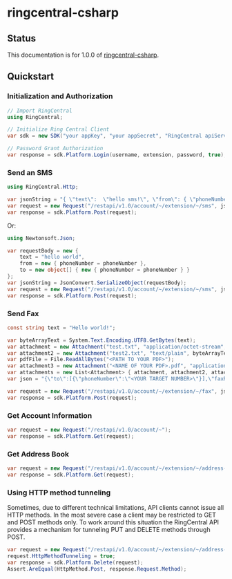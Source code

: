 # ringcentral-csharp

## Status

This documentation is for 1.0.0 of [ringcentral-csharp](https://github.com/ringcentral/ringcentral-csharp).

## Quickstart

### Initialization and Authorization

```cs
// Import RingCentral
using RingCentral;

// Initialize Ring Central Client
var sdk = new SDK("your appKey", "your appSecret", "RingCentral apiServer", "Application Name", "Application Version");

// Password Grant Authorization
var response = sdk.Platform.Login(username, extension, password, true);
```

### Send an SMS

```cs
using RingCentral.Http;

var jsonString = "{ \"text\":  \"hello sms!\", \"from\": { \"phoneNumber\": \"phoneNumber1\" }, \"to\": [{ \"phoneNumber\": \"phoneNumber2\" }] }";
var request = new Request("/restapi/v1.0/account/~/extension/~/sms", jsonString);
var response = sdk.Platform.Post(request);
```

Or:

```cs
using Newtonsoft.Json;

var requestBody = new {
    text = "hello world",
    from = new { phoneNumber = phoneNumber },
    to = new object[] { new { phoneNumber = phoneNumber } }
};
var jsonString = JsonConvert.SerializeObject(requestBody);
var request = new Request("/restapi/v1.0/account/~/extension/~/sms", jsonString);
var response = sdk.Platform.Post(request);
```

### Send Fax

```cs
const string text = "Hello world!";

var byteArrayText = System.Text.Encoding.UTF8.GetBytes(text);
var attachment = new Attachment("test.txt", "application/octet-stream", byteArrayText);
var attachment2 = new Attachment("test2.txt", "text/plain", byteArrayText);
var pdfFile = File.ReadAllBytes("<PATH TO YOUR PDF>");
var attachment3 = new Attachment("<NAME OF YOUR PDF>.pdf", "application/pdf", pdfFile);
var attachments = new List<Attachment> { attachment, attachment2, attachment3 };
var json = "{\"to\":[{\"phoneNumber\":\"<YOUR TARGET NUMBER>\"}],\"faxResolution\":\"High\"}";

var request = new Request("/restapi/v1.0/account/~/extension/~/fax", json, attachments);
var response = sdk.Platform.Post(request);
```

### Get Account Information

```cs
var request = new Request("/restapi/v1.0/account/~");
var response = sdk.Platform.Get(request);
```

### Get Address Book

```cs
var request = new Request("/restapi/v1.0/account/~/extension/~/address-book/contact");
var response = sdk.Platform.Get(request);
```

### Using HTTP method tunneling

Sometimes, due to different technical limitations, API clients cannot issue all HTTP methods. In the most severe case a client may be restricted to GET and POST methods only. To work around this situation the RingCentral API provides a mechanism for tunneling PUT and DELETE methods through POST.

```cs
var request = new Request("/restapi/v1.0/account/~/extension/~/address-book/contact/" + contactId);
request.HttpMethodTunneling = true;
var response = sdk.Platform.Delete(request);
Assert.AreEqual(HttpMethod.Post, response.Request.Method);
```